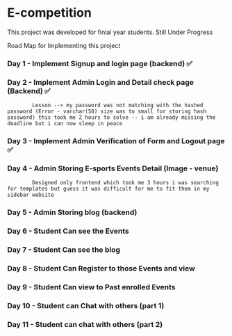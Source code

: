 # E-competition
This project was developed for finial year students. Still Under Progress

Road Map for Implementing this project 

### Day 1 - Implement Signup and login page (backend) ✅
### Day 2 - Implement Admin Login and Detail check page (Backend) ✅
            
            Lesson --> my password was not matching with the hashed password (Error - varchar(50) size was to small for storing hash password) this took me 2 hours to solve -- i am already missing the deadline but i can now sleep in peace 

### Day 3 - Implement Admin Verification of Form and Logout page ✅
### Day 4 - Admin Storing E-sports Events Detail (Image - venue)
               
            Designed only frontend which took me 3 hours i was searching for templates but guess it was difficult for me to fit them in my sidebar website   
         
### Day 5 - Admin Storing blog (backend)
### Day 6 - Student Can see the Events 
### Day 7 - Student Can see the blog
### Day 8 - Student Can Register to those Events and view  
### Day 9 - Student Can view to Past enrolled Events 
### Day 10 - Student can Chat with others (part 1)
### Day 11 - Student can chat with others (part 2)

